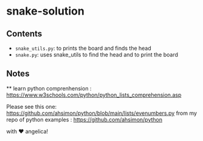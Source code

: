# snake-solution

## Contents

- `snake_utils.py`: to prints the board and finds the head
- `snake.py`: uses snake_utils to find the head and to print the board


## Notes
** learn python comprenhension : https://www.w3schools.com/python/python_lists_comprehension.asp


Please see  this one: https://github.com/ahsimon/python/blob/main/lists/evenumbers.py from my repo of python examples : https://github.com/ahsimon/python


with  :heart:   angelica!
